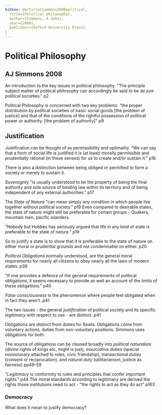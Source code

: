 ```yaml
---
bibtex: @article{simmons2008political,
  title={Political philosophy},
  author={Simmons, A John},
  year={2008},
  publisher={Oxford University Press}
}
---
```


# Political Philosophy

## AJ Simmons 2008

An introduction to the key issues in political philosophy.  "The principle subject matter of political philosophy can accordingly be said to be _de jure_ political societies." p2

Political Philosophy is concerned with two key problems: "the proper distribution by political societies of basic social goods [the problem of justice] and that of the conditions of the rightful possession of political power or authority. [the problem of authority]" p9

## Justification

Justification can be thought of as permissibility and optimality.  "We can say that a form of social life is justified it is (at least) morally permissible and prudentially rational (in these senses) for us to create and/or sustain it." p16

There is also a distinction between being obliged or permitted to form a society or merely to sustain it.

_Sovereignty_ "is usually understood to be the property of being the final authority and sole source of binding law within its territory and of being independent of any external authorities." p17

The _State of Nature_ "can mean simply any condition in which people live together without political society." p19  Even compared to desirable states, the state of nature might still be preferable for certain groups - Quakers, mountain men, pacific islanders.

"Nobody but Hobbes has seriously argued that life in any kind of state is preferable to the state of nature." p19

So to justify a state is to show that it is preferable to the state of nature on either moral or prudential grounds and not condemnable on either. p20

_Political Obligations_ normally understood, are the general moral requirements for nearly all citizens to obey nearly all the laws of modern states. p39


"If one provides a defence of the general requirements of political obligations, it seems necessary to provide as well an account of the limits of these obligations." p40

_False consciousness_ is the phenomenon where people feel obligated when in fact they aren't. p41

The two issues - the general _justification_ of political society and its specific _legitimacy_ with respect to use - are distinct. p41

Obligations are distinct from duties for Rawls. Obligations come from voluntary actions, duties from non-voluntary positions.  Simmons uses obligations for both.

The source of obligations can be classed broadly into _political naturalism_ (divine rights of kings etc, might is just), _associative duties_ (special nonvolunary attached to roles, civic friendship), _transactional duties_ (consent or reciprocation), and _natural duty_ (utilitarianism, justice as fairness) pp49-59

"_Legitimacy_ is conformity to rules and principles that confer important rights." p44  The moral standards according to legitimacy are derived the rights those institutions need to act - "the rights to act as they do act" p163


### Democracy

What does it mean to justify democracy?